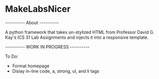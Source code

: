 # MakeLabsNicer
---------- About ----------

A python framework that takes un-stylized HTML from Professor David G. Kay's ICS 31 Lab Assignments and injects it into a responsive template.

---------- WORK IN PROGRESS ----------

To Do:
 - Format homepage
 - Dislay in-line code, a, strong, ul, and li tags
 
